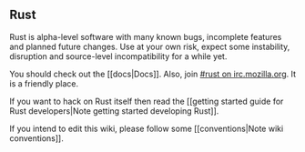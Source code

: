 ## Rust

Rust is alpha-level software with many known bugs, incomplete features and planned future changes. Use at your own risk, expect some instability, disruption and source-level incompatibility for a while yet.

You should check out the [[docs|Docs]]. Also, join [#rust on irc.mozilla.org][pound-rust]. It is a friendly place.

If you want to hack on Rust itself then read the [[getting started guide for Rust developers|Note getting started developing Rust]].

If you intend to edit this wiki, please follow some [[conventions|Note wiki conventions]]. 

[pound-rust]: http://chat.mibbit.com/?server=irc.mozilla.org&channel=%23rust